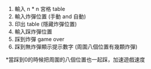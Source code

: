 1. 輸入 n * n 宮格 table
2. 輸入炸彈位置 (手動 and 自動)
3. 印出 table (隱藏炸彈位置)
4. 輸入踩炸彈位置
5. 踩到炸彈 game over
6. 踩到無炸彈顯示提示數字 (周圍八個位置有幾顆炸彈)

*當踩到0的時候把周圍的八個位置也一起踩，加速遊戲速度